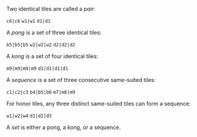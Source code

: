 Two identical tiles are called a _pair_:

`c6|c6` `w1|w1` `d1|d1`

A _pong_ is a set of three identical tiles:

`b5|b5|b5` `w2|w2|w2` `d2|d2|d2`

A _kong_ is a set of four identical tiles:

`m9|m9|m9|m9` `d1|d1|d1|d1`

A _sequence_ is a set of three consecutive same-suited tiles:

`c1|c2|c3` `b4|b5|b6` `m7|m8|m9`

For honor tiles, any three distinct same-suited tiles can form a sequence:

`w1|w2|w4` `d1|d2|d3`

A _set_ is either a pong, a kong, or a sequence.
